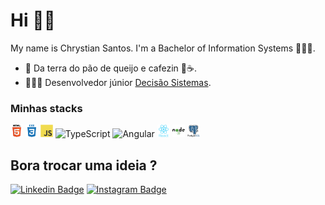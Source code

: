 # Hi 🤙🏻

My name is Chrystian Santos. I'm a Bachelor of Information Systems 🧑🏻‍💻.

- 📍 Da terra do pão de queijo e cafezin 🧀☕️.
- 🧑🏻‍💻 Desenvolvedor júnior [Decisão Sistemas](https://decisaosistemas.com.br).

### Minhas stacks

<p align="left">
<img src="https://raw.githubusercontent.com/devicons/devicon/master/icons/html5/html5-original-wordmark.svg" alt="html5"  width="20" height="20"/>
<img src="https://raw.githubusercontent.com/devicons/devicon/master/icons/css3/css3-plain-wordmark.svg" alt="css3"  width="20" height="20"/>
<img src="https://raw.githubusercontent.com/devicons/devicon/master/icons/javascript/javascript-original.svg" alt="javascript" width="20"height="20"/>
<img src="https://miro.medium.com/max/816/1*mn6bOs7s6Qbao15PMNRyOA.png" alt="TypeScript" width="20" height="20"/>
<img src="https://static.miraheze.org/dreamsitwiki/3/3c/AngularJS-Shield-huge2.png" alt="Angular" width="20" height="20"/>
<img src="https://raw.githubusercontent.com/devicons/devicon/master/icons/react/react-original-wordmark.svg" alt="react" width="20" height="20"/>
<img src="https://raw.githubusercontent.com/devicons/devicon/master/icons/nodejs/nodejs-original-wordmark.svg" alt="nodejs" width="20" height="20"/>
<img src="https://raw.githubusercontent.com/devicons/devicon/master/icons/postgresql/postgresql-original-wordmark.svg" alt="postgresql" width="20" height="20"/>
</p><p align="center"> 
</p>


## Bora trocar uma ideia ?

[![Linkedin Badge](https://img.shields.io/badge/-LinkedIn-blue?style=flat-square&logo=Linkedin&logoColor=white&link=https://www.linkedin.com/in/chrystian-santos13)](https://www.linkedin.com/in/chrystian-santos13) [![Instagram Badge](https://img.shields.io/badge/-Instagram-%23891AB3?style=flat-square&logo=Instagram&logoColor=white&link=https://www.instagram.com/chrystiansantos.dev/)](https://www.instagram.com/chrystiansantos.dev/)
